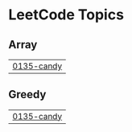 

<!---LeetCode Topics Start-->
# LeetCode Topics
## Array
|  |
| ------- |
| [0135-candy](https://github.com/solomon-2105/DSA/tree/master/0135-candy) |
## Greedy
|  |
| ------- |
| [0135-candy](https://github.com/solomon-2105/DSA/tree/master/0135-candy) |
<!---LeetCode Topics End-->